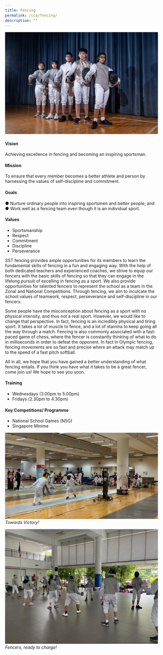 ```yaml
---
title: Fencing
permalink: /cca/fencing/
description: ""
---
```

![](/images/CCA/fencing%20cover.jpg)
#### Vision 
Achieving excellence in fencing and becoming an inspiring sportsman. 

#### Mission 
To ensure that every member becomes a better athlete and person by harnessing the values of self-discipline and commitment. 

#### Goals 
● Nurture ordinary people into inspiring sportsmen and better people; 
and  
● Work well as a fencing team even though it is an individual sport.

#### Values 
*  Sportsmanship 
* Respect
*  Commitment 
* Discipline
*  Perseverance

SST fencing provides ample opportunities for its members to learn the fundamental skills of fencing in a fun and engaging way. With the help of both dedicated teachers and experienced coaches, we strive to equip our fencers with the basic skills of fencing so that they can engage in the lifelong pursuit of excelling in fencing as a sport. We also provide opportunities for talented fencers to represent the school as a team in the Zonal and National Competitions. Through fencing, we aim to inculcate the school values of teamwork, respect, perseverance and self-discipline in our fencers.

Some people have the misconception about fencing as a sport with no physical intensity, and thus not a real sport. However, we would like to change that perspective. In fact, fencing is an incredibly physical and tiring sport. It takes a lot of muscle to fence, and a lot of stamina to keep going all the way through a match. Fencing is also commonly associated with a fast-paced game of chess, where the fencer is constantly thinking of what to do in milliseconds in order to defeat the opponent. In fact in Olympic fencing, fencing movements are so fast and precise where an attack may match up to the speed of a fast pitch softball. 

All in all, we hope that you have gained a better understanding of what fencing entails. If you think you have what it takes to be a great fencer, come join us! We hope to see you soon.

#### Training 
* Wednesdays (3.00pm to 5.00pm) 
* Fridays (2.30pm to 4.30pm)

#### Key Competitions/ Programme 
* National School Games (NSG) 
* Singapore Minime

![](/images/CCA/fencing%2001.jpg)
*Towards Victory!*

![](/images/CCA/fencing%2002.jpg)
*Fencers, ready to charge!*